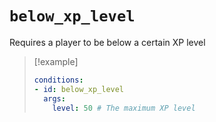 # `below_xp_level`

Requires a player to be below a certain XP level

> [!example]
> ```yaml
> conditions:
> - id: below_xp_level
>   args:
>     level: 50 # The maximum XP level
> ```
